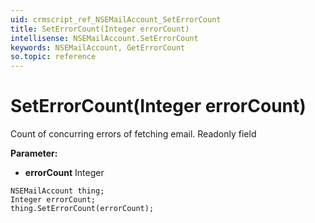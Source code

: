 ```yaml
---
uid: crmscript_ref_NSEMailAccount_SetErrorCount
title: SetErrorCount(Integer errorCount)
intellisense: NSEMailAccount.SetErrorCount
keywords: NSEMailAccount, GetErrorCount
so.topic: reference
---
```


# SetErrorCount(Integer errorCount)

Count of concurring errors of fetching email. Readonly field

**Parameter:** 
* **errorCount** Integer

```crmscript
NSEMailAccount thing;
Integer errorCount;
thing.SetErrorCount(errorCount);
```

